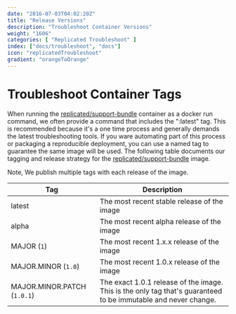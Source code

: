```yaml
---
date: "2016-07-03T04:02:20Z"
title: "Release Versions"
description: "Troubleshoot Container Versions"
weight: "1606"
categories: [ "Replicated Troubleshoot" ]
index: ["docs/troubleshoot", "docs"]
icon: "replicatedTroubleshoot"
gradient: "orangeToOrange"
---
```


# Troubleshoot Container Tags

When running the [replicated/support-bundle](https://hub.docker.com/r/replicated/support-bundle) container as a docker run command, we often provide a command that includes the ":latest" tag. This is recommended because it's a one time process and generally demands the latest troubleshooting tools. If you ware automating part of this process or packaging a reproducible deployment, you can use a named tag to guarantee the same image will be used. The following table documents our tagging and release strategy for the [replicated/support-bundle](https://hub.docker.com/r/replicated/support-bundle) image.

Note, We publish multiple tags with each release of the image.

| Tag | Description |
|-----|-------------|
| latest | The most recent stable release of the image |
| alpha | The most recent alpha release of the image |
| MAJOR (`1`) | The most recent 1.x.x release of the image |
| MAJOR.MINOR (`1.0`) | The most recent 1.0.x release of the image |
| MAJOR.MINOR.PATCH (`1.0.1`) | The exact 1.0.1 release of the image. This is the only tag that's guaranteed to be immutable and never change. |

